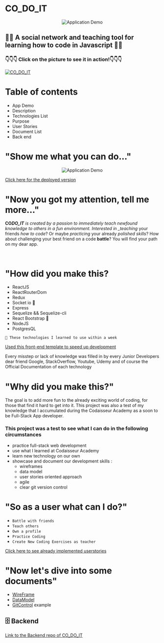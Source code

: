 # CO_DO_IT

<p align="center">
  <img src="https://media.giphy.com/media/H6nVZGLoJPMHySobLm/giphy.gif?raw=true" alt="Application Demo"/>
  </p>

## 🧑‍🎓 A social network and teaching tool for learning how to code in Javascript 🧑‍🎓

### 👇👇👇 Click on the picture to see it in action!👇👇👇
[![CO_DO_IT](https://i.ibb.co/xDHMztb/Screenshot-from-2020-08-21-16-17-35.png)](https://www.youtube.com/watch?v=Qrdbx_aJ0IM)

# Table of contents

- App Demo
- Description
- Technologies List
- Purpose
- User Stories
- Document List
- Back end

# "Show me what you can do..."

<p align="center">
  <img src="https://media.giphy.com/media/RGRzuO2pZreUyni9eP/giphy.gif?raw=true" alt="Application Demo"/>
  </p>
  
  [Click here for the deployed version](https://kind-haibt-c4900f.netlify.app/)

# "Now you got my attention, tell me more..."

<strong>CO*DO_IT</strong> is created by a passion to immediately teach newfound knowledge to others in a fun environment. Interested in \_teaching* your friends _how to code_? Or maybe _practicing_ your already _polished skills_? How about challenging your best friend on a code <strong>battle</strong>? You will find your path on my dear app.

<br>

# "How did you make this?

- ReactJS
- ReactRouterDom
- Redux
- Socket io 🦾
- Express
- Sequelize && Sequelize-cli
- React Bootstrap 🦾
- NodeJS
- PostgresQL

`🦾 These technologies I learned to use within a week`

[Used this front-end template to speed up development](https://github.com/Codaisseur/react-redux-jwt-bootstrap-template)

Every misstep or lack of knowledge was filled in by every Junior Developers dear friend Google, StackOverflow, Youtube, Udemy and of course the Official Documentation of each technology
<br>

# "Why did you make this?"

The goal is to add more fun to the already exciting world of coding, for those that find it hard to get into it. This project was also a test of my knowledge that I accumulated during the Codaisseur Academy as a soon to be Full-Stack App developer.

### This project was a test to see what I can do in the following circumstances

- practice full-stack web development
- use what I learned at Codaisseur Academy
- learn new technology on our own
- showcase and document our development skills :
  - wireframes
  - data model
  - user stories oriented approach
  - agile
  - clear git version control

# "So as a user what can I do?"

- `Battle with friends`
- `Teach others`
- `Own a profile`
- `Practice Coding`
- `Create New Coding Exercises as teacher`

[Click here to see already implemented userstories](https://github.com/users/csillagkrisztian/projects/1)

# "Now let's dive into some documents"

- [WireFrame](https://wireframepro.mockflow.com/viewM644fabf2368d79dc80ecee88222f59f31597313639321)
- [DataModel](https://app.lucidchart.com/documents/edit/53bf261f-e8a7-4794-8c9b-bc4622ea92bb/0_0)
- [GitControl](https://github.com/csillagkrisztian/Co_Do_It---front/pull/12) example

## 🗄 Backend

[Link to the Backend repo of CO_DO_IT](https://github.com/csillagkrisztian/Co_Do_It----backend)
